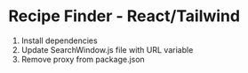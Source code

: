 # Recipe Finder - React/Tailwind

1. Install dependencies 
2. Update SearchWindow.js file with URL variable
3. Remove proxy from package.json

